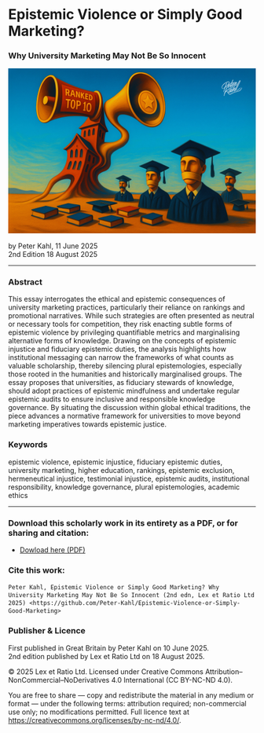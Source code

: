 # Epistemic Violence or Simply Good Marketing?

### Why University Marketing May Not Be So Innocent

![alt text](https://github.com/Peter-Kahl/Epistemic-Violence-or-Simply-Good-Marketing/blob/main/top-ten.jpg?raw=true)

by Peter Kahl, 11 June 2025\
2nd Edition 18 August 2025

---

### Abstract

This essay interrogates the ethical and epistemic consequences of university marketing practices, particularly their reliance on rankings and promotional narratives. While such strategies are often presented as neutral or necessary tools for competition, they risk enacting subtle forms of epistemic violence by privileging quantifiable metrics and marginalising alternative forms of knowledge. Drawing on the concepts of epistemic injustice and fiduciary epistemic duties, the analysis highlights how institutional messaging can narrow the frameworks of what counts as valuable scholarship, thereby silencing plural epistemologies, especially those rooted in the humanities and historically marginalised groups. The essay proposes that universities, as fiduciary stewards of knowledge, should adopt practices of epistemic mindfulness and undertake regular epistemic audits to ensure inclusive and responsible knowledge governance. By situating the discussion within global ethical traditions, the piece advances a normative framework for universities to move beyond marketing imperatives towards epistemic justice.

### Keywords

epistemic violence, epistemic injustice, fiduciary epistemic duties, university marketing, higher education, rankings, epistemic exclusion, hermeneutical injustice, testimonial injustice, epistemic audits, institutional responsibility, knowledge governance, plural epistemologies, academic ethics

---

### Download this scholarly work in its entirety as a PDF, or for sharing and citation:

- [Dowload here (PDF)](https://raw.githubusercontent.com/Peter-Kahl/Epistemic-Violence-or-Simply-Good-Marketing/master/Kahl_P_Epistemic_Violence_or_Simply_Good_Marketing_v2_18-AUG-2025.pdf)

### Cite this work:

```
Peter Kahl, Epistemic Violence or Simply Good Marketing? Why University Marketing May Not Be So Innocent (2nd edn, Lex et Ratio Ltd 2025) <https://github.com/Peter-Kahl/Epistemic-Violence-or-Simply-Good-Marketing>
```

### Publisher & Licence

First published in Great Britain by Peter Kahl on 10 June 2025.\
2nd edition published by Lex et Ratio Ltd on 18 August 2025.

© 2025 Lex et Ratio Ltd. Licensed under Creative Commons Attribution–NonCommercial–NoDerivatives 4.0 International (CC BY-NC-ND 4.0).

You are free to share — copy and redistribute the material in any medium or format — under the following terms: attribution required; non-commercial use only; no modifications permitted. Full licence text at <https://creativecommons.org/licenses/by-nc-nd/4.0/>.